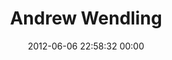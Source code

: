 ---
title: "Andrew Wendling"
date: 2012-06-06 22:58:32 00:00
permalink: /andrewwendling
twitter: "andrewwendling"
likes: [582]
id: 878
gravatar: "http://www.gravatar.com/avatar/f611faea1e1857389e1461001079cbe6"
---